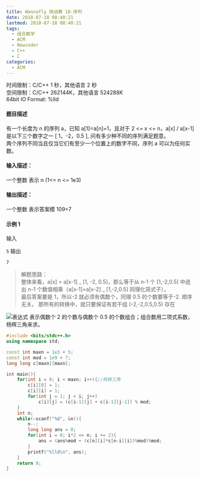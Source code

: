 ```yaml
---
title: Wannafly 挑战赛 18-序列
date: 2018-07-18 08:40:21
lastmod: 2018-07-18 08:40:21
tags:
  - 组合数学
  - ACM
  - Nowcoder
  - C++
  - C
categories:
  - ACM
---
```


时间限制：C/C++ 1 秒，其他语言 2 秒  
空间限制：C/C++ 262144K，其他语言 524288K  
64bit IO Format: %lld

#### 题目描述

有一个长度为 n 的序列 a，已知 a[1]=a[n]=1，且对于 2 <= x <= n，a[x] / a[x-1] 是以下三个数字之一 [ 1，-2，0.5 ], 问有多少种不同的序列满足题意。  
两个序列不同当且仅当它们有至少一个位置上的数字不同，序列 a 可以为任何实数。

#### 输入描述：

一个整数 表示 n (1<= n <= 1e3)

#### 输出描述：

一个整数 表示答案模 109+7

#### 示例 1

输入

`5`
输出

`7`

> 解题思路：  
> 整体来看，a[x] = a[x-1] _ [1, -2, 0.5]，那么等于从 n-1 个 [1,-2,0.5] 中选出 n-1 个数值相乘（a[x-1]=a[x-2] _ [1,-2,0.5] 同理化简式子），  
> 最后答案要是 1，所以-2 就必须有偶数个，同理 0.5 的个数要等于-2. 顺序无关。
> 那所有的转换中，就只要保证有若干组 (-2,-2,0.5,0.5) 存在

![表达式](https://img-blog.csdn.net/20180717145303103?watermark/2/text/aHR0cHM6Ly9ibG9nLmNzZG4ubmV0L3FxXzM5NTIwNDE3/font/5a6L5L2T/fontsize/400/fill/I0JBQkFCMA==/dissolve/70) 表示偶数个 2 的个数与偶数个 0.5 的个数组合；组合数用二项式系数，杨辉三角来求。

```cpp
#include <bits/stdc++.h>
using namespace std;

const int maxn = 1e3 + 5;
const int mod = 1e9 + 7;
long long c[maxn][maxn];

int main(){
    for(int i = 0; i < maxn; i++){//杨辉三角
        c[i][0] = 1;
        c[i][i] = 1;
        for(int j = 1; j < i; j++)
            c[i][j] = (c[i-1][j] + c[i-1][j-1]) % mod;
    }
    int n;
    while(~scanf("%d", &n)){
        n--;
        long long ans = 0;
        for(int i = 0; i*2 <= n; i += 2){
            ans = (ans%mod + (c[n][i]*c[n-i][i])%mod)%mod;
        }
        printf("%lld\n", ans);
    }
    return 0;
}
```
